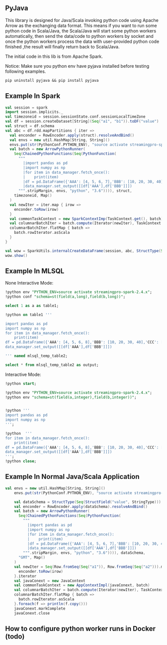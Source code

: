 ## PyJava 

This library is designed for Java/Scala invoking python code using Apache 
Arrow as the exchanging data format. This means if you want to run some python code 
in Scala/Java, the Scala/Java will start some python workers automatically,
then send the data/code to python workers by socket and once the python workers process the data with user-provided python code 
finished ,the result will finally return back to Scala/Java. 

The initial code in this lib is from Apache Spark.


Notice: 
Make sure you python env have pyjava installed before testing following examples.

```sql
pip uninstall pyjava && pip install pyjava
```

## Example In Spark

```scala
val session = spark
import session.implicits._
val timezoneid = session.sessionState.conf.sessionLocalTimeZone
val df = session.createDataset[String](Seq("a1", "b1")).toDF("value")
val struct = df.schema
val abc = df.rdd.mapPartitions { iter =>
  val enconder = RowEncoder.apply(struct).resolveAndBind()
  val envs = new util.HashMap[String, String]()
  envs.put(str(PythonConf.PYTHON_ENV), "source activate streamingpro-spark-2.4.x")
  val batch = new ArrowPythonRunner(
    Seq(ChainedPythonFunctions(Seq(PythonFunction(
      """
        |import pandas as pd
        |import numpy as np
        |for item in data_manager.fetch_once():
        |    print(item)
        |df = pd.DataFrame({'AAA': [4, 5, 6, 7],'BBB': [10, 20, 30, 40],'CCC': [100, 50, -30, -50]})
        |data_manager.set_output([[df['AAA'],df['BBB']]])
      """.stripMargin, envs, "python", "3.6")))), struct,
    timezoneid, Map()
  )
  val newIter = iter.map { irow =>
    enconder.toRow(irow)
  }
  val commonTaskContext = new SparkContextImp(TaskContext.get(), batch)
  val columnarBatchIter = batch.compute(Iterator(newIter), TaskContext.getPartitionId(), commonTaskContext)
  columnarBatchIter.flatMap { batch =>
    batch.rowIterator.asScala
  }
}

val wow = SparkUtils.internalCreateDataFrame(session, abc, StructType(Seq(StructField("AAA", LongType), StructField("BBB", LongType))), false)
wow.show()
```

## Example In MLSQL

None Interactive Mode:

```sql
!python env "PYTHON_ENV=source activate streamingpro-spark-2.4.x";
!python conf "schema=st(field(a,long),field(b,long))";

select 1 as a as table1;

!python on table1 '''

import pandas as pd
import numpy as np
for item in data_manager.fetch_once():
    print(item)
df = pd.DataFrame({'AAA': [4, 5, 6, 8],'BBB': [10, 20, 30, 40],'CCC': [100, 50, -30, -50]})
data_manager.set_output([[df['AAA'],df['BBB']]])

''' named mlsql_temp_table2;

select * from mlsql_temp_table2 as output; 
```

Interactive Mode:

```sql
!python start;

!python env "PYTHON_ENV=source activate streamingpro-spark-2.4.x";
!python env "schema=st(field(a,integer),field(b,integer))";


!python '''
import pandas as pd
import numpy as np
''';

!python  '''
for item in data_manager.fetch_once():
    print(item)
df = pd.DataFrame({'AAA': [4, 5, 6, 8],'BBB': [10, 20, 30, 40],'CCC': [100, 50, -30, -50]})
data_manager.set_output([[df['AAA'],df['BBB']]])
''';
!python close;
```

## Example In Normal Java/Scala Application



```scala
val envs = new util.HashMap[String, String]()
    envs.put(str(PythonConf.PYTHON_ENV), "source activate streamingpro-spark-2.4.x")

    val dataSchema = StructType(Seq(StructField("value", StringType)))
    val enconder = RowEncoder.apply(dataSchema).resolveAndBind()
    val batch = new ArrowPythonRunner(
      Seq(ChainedPythonFunctions(Seq(PythonFunction(
        """
          |import pandas as pd
          |import numpy as np
          |for item in data_manager.fetch_once():
          |    print(item)
          |df = pd.DataFrame({'AAA': [4, 5, 6, 7],'BBB': [10, 20, 30, 40],'CCC': [100, 50, -30, -50]})
          |data_manager.set_output([[df['AAA'],df['BBB']]])
        """.stripMargin, envs, "python", "3.6")))), dataSchema,
      "GMT", Map()
    )
    val newIter = Seq(Row.fromSeq(Seq("a1")), Row.fromSeq(Seq("a2"))).map { irow =>
      enconder.toRow(irow)
    }.iterator
    val javaConext = new JavaContext
    val commonTaskContext = new AppContextImpl(javaConext, batch)
    val columnarBatchIter = batch.compute(Iterator(newIter), TaskContext.getPartitionId(), commonTaskContext)
    columnarBatchIter.flatMap { batch =>
      batch.rowIterator.asScala
    }.foreach(f => println(f.copy()))
    javaConext.markComplete
    javaConext.close
```


## How to configure python worker runs in Docker (todo)
